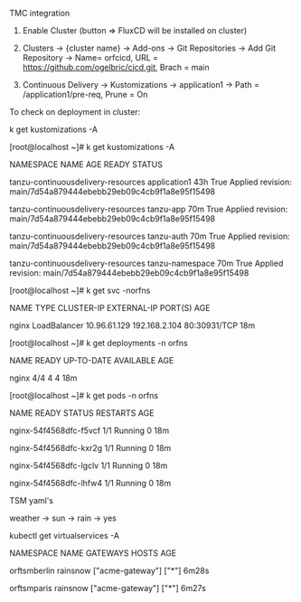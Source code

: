 TMC integration

1) Enable Cluster (button => FluxCD will be installed on cluster) 

2) Clusters -> {cluster name} -> Add-ons -> Git Repositories -> Add Git Repository -> Name= orfcicd, URL = https://github.com/ogelbric/cicd.git,  Brach = main

3) Continuous Delivery -> Kustomizations -> application1 -> Path = /application1/pre-req, Prune = On



To check on deployment in cluster: 

k get kustomizations -A

[root@localhost ~]# k get kustomizations -A

NAMESPACE                            NAME              AGE   READY   STATUS

tanzu-continuousdelivery-resources   application1      43h   True    Applied revision: main/7d54a879444ebebb29eb09c4cb9f1a8e95f15498

tanzu-continuousdelivery-resources   tanzu-app         70m   True    Applied revision: main/7d54a879444ebebb29eb09c4cb9f1a8e95f15498

tanzu-continuousdelivery-resources   tanzu-auth        70m   True    Applied revision: main/7d54a879444ebebb29eb09c4cb9f1a8e95f15498

tanzu-continuousdelivery-resources   tanzu-namespace   70m   True    Applied revision: main/7d54a879444ebebb29eb09c4cb9f1a8e95f15498

[root@localhost ~]# k get svc -norfns

NAME    TYPE           CLUSTER-IP     EXTERNAL-IP     PORT(S)        AGE

nginx   LoadBalancer   10.96.61.129   192.168.2.104   80:30931/TCP   18m

[root@localhost ~]# k get deployments -n orfns

NAME    READY   UP-TO-DATE   AVAILABLE   AGE

nginx   4/4     4            4           18m

[root@localhost ~]# k get pods -n orfns

NAME                     READY   STATUS    RESTARTS   AGE

nginx-54f4568dfc-f5vcf   1/1     Running   0          18m

nginx-54f4568dfc-kxr2g   1/1     Running   0          18m

nginx-54f4568dfc-lgclv   1/1     Running   0          18m

nginx-54f4568dfc-lhfw4   1/1     Running   0          18m


TSM yaml's

weather -> sun -> rain -> yes

kubectl get virtualservices -A

NAMESPACE      NAME       GATEWAYS           HOSTS   AGE

orftsmberlin   rainsnow   ["acme-gateway"]   ["*"]   6m28s

orftsmparis    rainsnow   ["acme-gateway"]   ["*"]   6m27s

